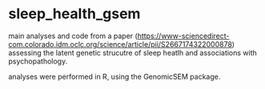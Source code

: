 # sleep_health_gsem

main analyses and code from a paper (https://www-sciencedirect-com.colorado.idm.oclc.org/science/article/pii/S2667174322000878) assessing the latent genetic strucutre of sleep heatlh and associations with psychopathology.

analyses were performed in R, using the GenomicSEM package.
